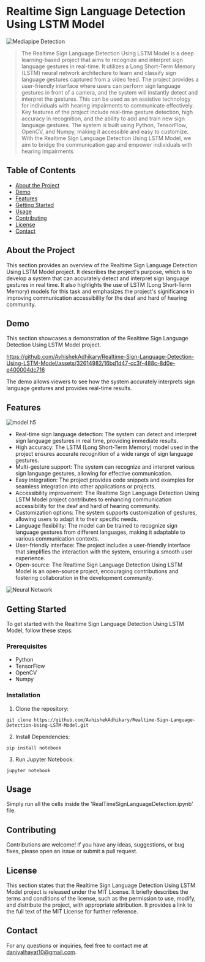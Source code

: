 # Realtime Sign Language Detection Using LSTM Model

![Mediapipe Detection](https://github.com/AvhishekAdhikary/Realtime-Sign-Language-Detection-Using-LSTM-Model/assets/32614982/4d6a7542-2409-424f-9c9f-6b90a3236ea6)


> The Realtime Sign Language Detection Using LSTM Model is a deep learning-based project that aims to recognize and interpret sign language gestures in real-time. It utilizes a Long Short-Term Memory (LSTM) neural network architecture to learn and classify sign language gestures captured from a video feed. The project provides a user-friendly interface where users can perform sign language gestures in front of a camera, and the system will instantly detect and interpret the gestures. This can be used as an assistive technology for individuals with hearing impairments to communicate effectively. Key features of the project include real-time gesture detection, high accuracy in recognition, and the ability to add and train new sign language gestures. The system is built using Python, TensorFlow, OpenCV, and Numpy, making it accessible and easy to customize. With the Realtime Sign Language Detection Using LSTM Model, we aim to bridge the communication gap and empower individuals with hearing impairments


## Table of Contents

- [About the Project](#about-the-project)
- [Demo](#demo)
- [Features](#features)
- [Getting Started](#getting-started)
- [Usage](#usage)
- [Contributing](#contributing)
- [License](#license)
- [Contact](#contact)

## About the Project

This section provides an overview of the Realtime Sign Language Detection Using LSTM Model project. It describes the project's purpose, which is to develop a system that can accurately detect and interpret sign language gestures in real time. It also highlights the use of LSTM (Long Short-Term Memory) models for this task and emphasizes the project's significance in improving communication accessibility for the deaf and hard of hearing community.

## Demo

This section showcases a demonstration of the Realtime Sign Language Detection Using LSTM Model project.


https://github.com/AvhishekAdhikary/Realtime-Sign-Language-Detection-Using-LSTM-Model/assets/32614982/16bd1d47-cc3f-488c-8d0e-e400004dc716


The demo allows viewers to see how the system accurately interprets sign language gestures and provides real-time results.

## Features

![model h5](https://github.com/AvhishekAdhikary/Realtime-Sign-Language-Detection-Using-LSTM-Model/assets/32614982/ece8ef5e-295c-4cfd-beb5-255ea88c8b76)


- Real-time sign language detection: The system can detect and interpret sign language gestures in real time, providing immediate results.
- High accuracy: The LSTM (Long Short-Term Memory) model used in the project ensures accurate recognition of a wide range of sign language gestures.
- Multi-gesture support: The system can recognize and interpret various sign language gestures, allowing for effective communication.
- Easy integration: The project provides code snippets and examples for seamless integration into other applications or projects.
- Accessibility improvement: The Realtime Sign Language Detection Using LSTM Model project contributes to enhancing communication accessibility for the deaf and hard of hearing community.
- Customization options: The system supports customization of gestures, allowing users to adapt it to their specific needs.
- Language flexibility: The model can be trained to recognize sign language gestures from different languages, making it adaptable to various communication contexts.
- User-friendly interface: The project includes a user-friendly interface that simplifies the interaction with the system, ensuring a smooth user experience.
- Open-source: The Realtime Sign Language Detection Using LSTM Model is an open-source project, encouraging contributions and fostering collaboration in the development community.

![Neural Network](https://github.com/daniyalhayat10/Sign-Language-Realtime-Detection-Using-LSTM/assets/32614982/2adabb2c-db8e-47a3-a7ae-f2ce7175cc82)


## Getting Started

To get started with the Realtime Sign Language Detection Using LSTM Model, follow these steps:

### Prerequisites

- Python
- TensorFlow
- OpenCV
- Numpy

### Installation

1. Clone the repository:

```shell
git clone https://github.com/AvhishekAdhikary/Realtime-Sign-Language-Detection-Using-LSTM-Model.git
```
2. Install Dependencies:

  ```shell
  pip install notebook
  ```
3. Run Jupyter Notebook:

  ```shell
  jupyter notebook
  ```

## Usage

Simply run all the cells inside the 'RealTimeSignLanguageDetection.ipynb' file.

## Contributing

Contributions are welcome! If you have any ideas, suggestions, or bug fixes, please open an issue or submit a pull request.

## License

This section states that the Realtime Sign Language Detection Using LSTM Model project is released under the MIT License. It briefly describes the terms and conditions of the license, such as the permission to use, modify, and distribute the project, with appropriate attribution. It provides a link to the full text of the MIT License for further reference.

## Contact

For any questions or inquiries, feel free to contact me at daniyalhayat10@gmail.com.
